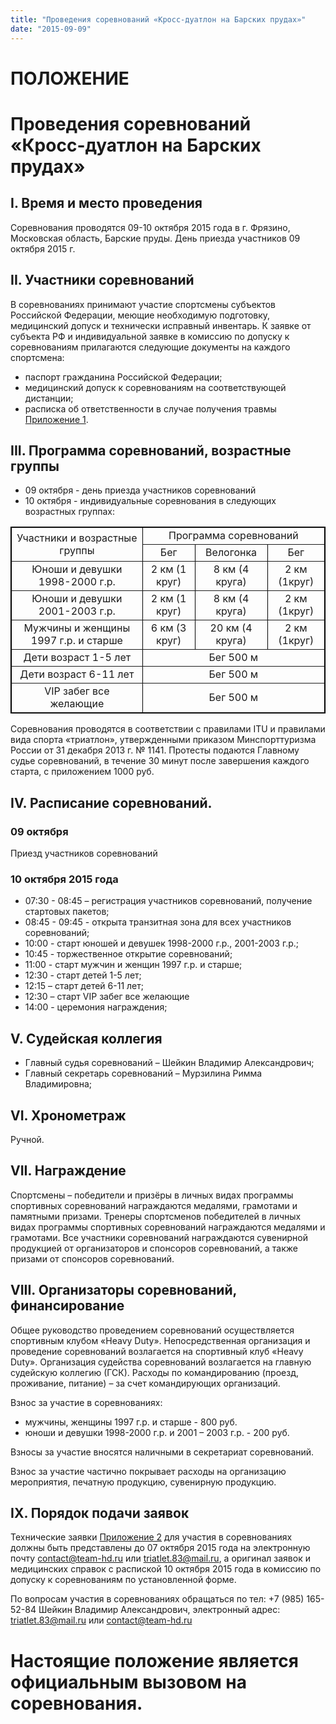 ```yaml
---
title: "Проведения соревнований «Кросс-дуатлон на Барских прудах»"
date: "2015-09-09"
---
```


# ПОЛОЖЕНИЕ


# Проведения соревнований «Кросс-дуатлон на Барских прудах»


## I. Время и место проведения

Соревнования проводятся 09-10 октября 2015 года в г. Фрязино, Московская область, Барские пруды. День приезда участников 09 октября 2015 г.

## II. Участники соревнований

В соревнованиях принимают участие спортсмены субъектов Российской Федерации, меющие необходимую подготовку, медицинский допуск и технически исправный инвентарь.
К заявке от субъекта РФ и индивидуальной заявке в комиссию по допуску к соревнованиям прилагаются следующие документы на каждого спортсмена:

* паспорт гражданина Российской Федерации;
* медицинский допуск к соревнованиям на соответствующей дистанции;
* расписка об ответственности в случае получения травмы [Приложение 1](application1.docx).

## III. Программа соревнований, возрастные группы

- 09 октября - день приезда участников соревнований
- 10 октября - индивидуальные соревнования в следующих возрастных группах:

<table border="1" bordercolor="black" width="100%" align="center" style="text-align: center">
    <tr><td rowspan="2">Участники и возрастные группы</td><td colspan="3">Программа соревнований</td></tr>
    <tr><td>Бег</td><td>Велогонка</td><td>Бег</td></tr>
    <tr><td>Юноши и девушки 1998-2000 г.р.</td><td>2 км (1 круг)</td><td>8 км (4 круга)</td><td>2 км (1круг)</td></tr>
    <tr><td>Юноши и девушки 2001-2003 г.р.</td><td>2 км (1 круг)</td><td>8 км (4 круга)</td><td>2 км (1круг)</td></tr>
    <tr><td>Мужчины и женщины 1997 г.р. и старше </td><td>6 км (3 круг)</td><td>20 км (4 круга)</td><td>2 км (1круг)</td></tr>
    <tr><td>Дети возраст 1-5 лет</td><td colspan="3">Бег 500 м</td></tr>
    <tr><td>Дети возраст 6-11 лет</td><td colspan="3">Бег 500 м</td></tr>
    <tr><td>VIP забег все желающие</td><td colspan="3">Бег 500 м</td></tr>
</table>

Соревнования проводятся в соответствии с правилами ITU и правилами вида спорта «триатлон», утвержденными приказом Минспорттуризма России от 31 декабря 2013 г. № 1141.
Протесты подаются Главному судье соревнований, в течение 30 минут после завершения каждого старта, с приложением 1000 руб.

## IV. Расписание соревнований.

### 09 октября

Приезд участников соревнований

### 10 октября 2015 года

- 07:30 - 08:45 – регистрация участников соревнований, получение стартовых пакетов;
- 08:45 - 09:45 - открыта транзитная зона для всех участников соревнований;
- 10:00 - старт юношей и девушек 1998-2000 г.р., 2001-2003 г.р.;
- 10:45 - торжественное открытие соревнований;
- 11:00 - старт мужчин и женщин 1997 г.р. и старше;
- 12:30 - старт детей 1-5 лет;
- 12:15 – старт детей 6-11 лет;
- 12:30 – старт VIP забег все желающие
- 14:00 - церемония награждения;

## V. Судейская коллегия

- Главный судья соревнований – Шейкин Владимир Александрович;
- Главный секретарь соревнований – Мурзилина Римма Владимировна;

## VI. Хронометраж

Ручной.

## VII. Награждение

Спортсмены – победители и призёры в личных видах программы спортивных соревнований награждаются медалями, грамотами и памятными призами.
Тренеры спортсменов победителей в личных видах программы спортивных соревнований награждаются медалями и грамотами.
Все участники соревнований награждаются сувенирной продукцией от организаторов и спонсоров соревнований, а также призами от спонсоров соревнований.

## VIII. Организаторы соревнований, финансирование

Общее руководство проведением соревнований осуществляется спортивным клубом «Heavy Duty».
Непосредственная организация и проведение соревнований возлагается на спортивный клуб «Heavy Duty».
Организация судейства соревнований возлагается на главную судейскую коллегию (ГСК).
Расходы по командированию (проезд, проживание, питание) – за счет командирующих организаций.

Взнос за участие в соревнованиях:

- мужчины, женщины 1997 г.р. и старше - 800 руб.
- юноши и девушки 1998-2000 г.р. и 2001 – 2003 г.р. - 200 руб.

Взносы за участие вносятся наличными в секретариат соревнований.

Взнос за участие частично покрывает расходы на организацию мероприятия, печатную продукцию, сувенирную продукцию.

## IX. Порядок подачи заявок

Технические заявки [Приложение 2](application2.docx) для участия в соревнованиях должны быть представлены до 07 октября 2015 года на электронную почту [contact@team-hd.ru](mailto:contact@team-hd.ru) или [triatlet.83@mail.ru](mailto:triatlet.83@mail.ru), а оригинал заявок и медицинских справок с распиской 10 октября 2015 года в комиссию по допуску к соревнованиям по установленной форме.

По вопросам участия в соревнованиях обращаться по тел: +7 (985) 165-52-84 Шейкин Владимир Александрович, электронный адрес: [triatlet.83@mail.ru](mailto:triatlet.83@mail.ru) или [contact@team-hd.ru](mailto:contact@team-hd.ru)

# Настоящие положение является официальным вызовом на соревнования.